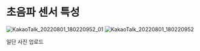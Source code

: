 # 초음파 센서 특성

![KakaoTalk_20220801_180220952_01](https://user-images.githubusercontent.com/19484971/182113681-31eca10b-b546-42d2-bd29-1c8891d2cce4.jpg)
![KakaoTalk_20220801_180220952](https://user-images.githubusercontent.com/19484971/182113733-327681c6-6210-436b-857c-61431656d821.jpg)

일단 사진 업로드
